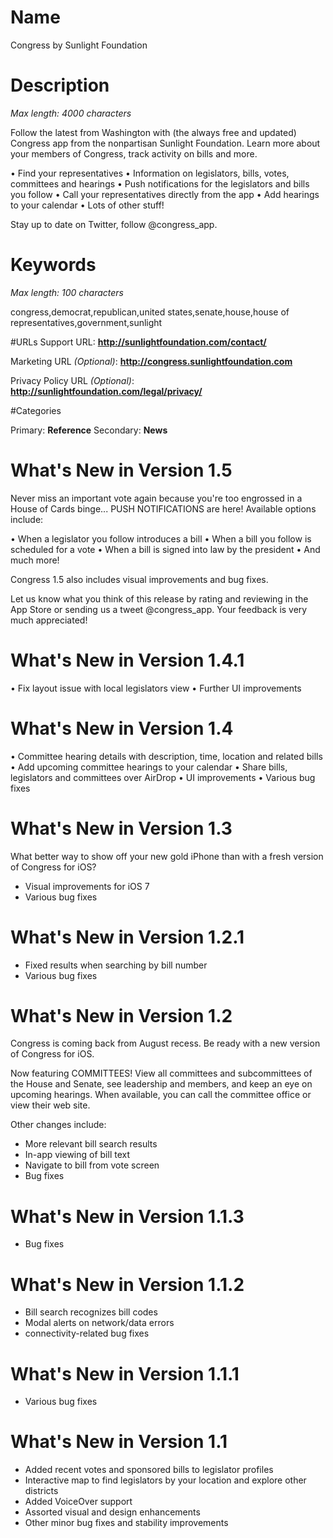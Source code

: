 # Name
Congress by Sunlight Foundation

# Description
*Max length: 4000 characters*

Follow the latest from Washington with (the always free and updated) Congress app from the nonpartisan Sunlight Foundation. Learn more about your members of Congress, track activity on bills and more.

• Find your representatives
• Information on legislators, bills, votes, committees and hearings
• Push notifications for the legislators and bills you follow
• Call your representatives directly from the app
• Add hearings to your calendar
• Lots of other stuff!

Stay up to date on Twitter, follow @congress_app.

# Keywords
*Max length: 100 characters*

congress,democrat,republican,united states,senate,house,house of representatives,government,sunlight

#URLs
Support URL: **http://sunlightfoundation.com/contact/**

Marketing URL *(Optional)*: **http://congress.sunlightfoundation.com**

Privacy Policy URL *(Optional)*: **http://sunlightfoundation.com/legal/privacy/**

#Categories

Primary: **Reference**
Secondary: **News**

# What's New in Version 1.5

Never miss an important vote again because you're too engrossed in a House of Cards binge... PUSH NOTIFICATIONS are here! Available options include:

• When a legislator you follow introduces a bill
• When a bill you follow is scheduled for a vote
• When a bill is signed into law by the president
• And much more! 

Congress 1.5 also includes visual improvements and bug fixes.

Let us know what you think of this release by rating and reviewing in the App Store or sending us a tweet @congress_app. Your feedback is very much appreciated!

# What's New in Version 1.4.1

• Fix layout issue with local legislators view
• Further UI improvements

# What's New in Version 1.4

• Committee hearing details with description, time, location and related bills
• Add upcoming committee hearings to your calendar
• Share bills, legislators and committees over AirDrop
• UI improvements
• Various bug fixes


# What's New in Version 1.3

What better way to show off your new gold iPhone than with a fresh version of Congress for iOS?

- Visual improvements for iOS 7
- Various bug fixes


# What's New in Version 1.2.1

- Fixed results when searching by bill number
- Various bug fixes


# What's New in Version 1.2

Congress is coming back from August recess. Be ready with a new version of Congress for iOS.

Now featuring COMMITTEES! View all committees and subcommittees of the House and Senate, see leadership and members, and keep an eye on upcoming hearings. When available, you can call the committee office or view their web site.

Other changes include:

- More relevant bill search results
- In-app viewing of bill text
- Navigate to bill from vote screen
- Bug fixes


# What's New in Version 1.1.3

- Bug fixes


# What's New in Version 1.1.2

- Bill search recognizes bill codes
- Modal alerts on network/data errors
- connectivity-related bug fixes


# What's New in Version 1.1.1

- Various bug fixes


# What's New in Version 1.1

- Added recent votes and sponsored bills to legislator profiles
- Interactive map to find legislators by your location and explore other districts
- Added VoiceOver support
- Assorted visual and design enhancements
- Other minor bug fixes and stability improvements
